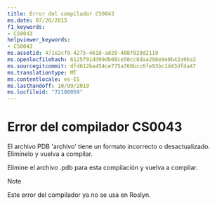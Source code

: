 ```yaml
---
title: Error del compilador CS0043
ms.date: 07/20/2015
f1_keywords:
- CS0043
helpviewer_keywords:
- CS0043
ms.assetid: 471e2cf8-4275-4618-ad20-408f829d2119
ms.openlocfilehash: 6125f91dd99db08ce50cc8daa298e9e8b42a9ba2
ms.sourcegitcommit: dfd612ba454ce775a766bcc6fe93bc1d43dfda47
ms.translationtype: MT
ms.contentlocale: es-ES
ms.lasthandoff: 10/09/2019
ms.locfileid: "72180059"
---
```

# <a name="compiler-error-cs0043"></a>Error del compilador CS0043

El archivo PDB 'archivo' tiene un formato incorrecto o desactualizado. Elimínelo y vuelva a compilar.

 Elimine el archivo .pdb para esta compilación y vuelva a compilar.

> [!NOTE]
> Este error del compilador ya no se usa en Roslyn.

